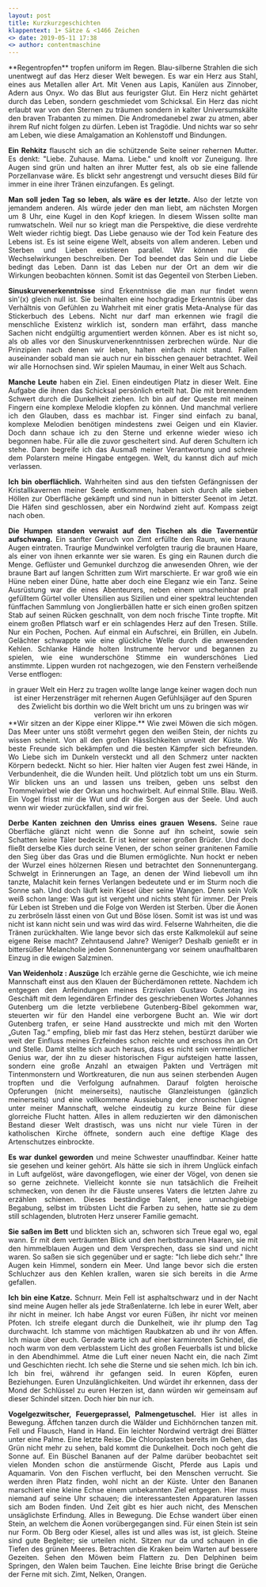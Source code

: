 ```yaml
---
layout: post
title: Kurzkurzgeschichten 
klappentext: 1+ Sätze & <1466 Zeichen
<> date: 2019-05-11 17:38
<> author: contentmaschine
---
```

<div style="text-align:justify">
**Regentropfen** tropfen uniform im Regen. Blau-silberne Strahlen die sich unentwegt auf das Herz dieser Welt bewegen. Es war ein Herz aus Stahl, eines aus Metallen aller Art. Mit Venen aus Lapis, Kanülen aus Zinnober, Adern aus Onyx. Wo das Blut aus feurigster Glut. Ein Herz nicht gehärtet durch das Leben, sondern geschmiedet vom Schicksal. Ein Herz das nicht erlaubt war von den Sternen zu träumen sondern in kalter Universumskälte den braven Trabanten zu mimen. Die Andromedanebel zwar zu atmen, aber ihrem Ruf nicht folgen zu dürfen. Leben ist Tragödie. Und nichts war so sehr am Leben, wie diese Amalgamation an Kohlenstoff und Bindungen.

**Ein Rehkitz** flauscht sich an die schützende Seite seiner rehernen Mutter. Es denkt: "Liebe. Zuhause. Mama. Liebe." und knolft vor Zuneigung. Ihre Augen sind grün und halten an ihrer Mutter fest, als ob sie eine fallende Porzellanvase wäre. Es blickt sehr angestrengt und versucht dieses Bild für immer in eine ihrer Tränen einzufangen. Es gelingt.

**Man soll jeden Tag so leben, als wäre es der letzte.** Also der letzte von jemandem anderen. Als würde jeder den man liebt, am nächsten Morgen um 8 Uhr, eine Kugel in den Kopf kriegen. In diesem Wissen sollte man rumwatscheln. Weil nur so kriegt man die Perspektive, die diese verdrehte Welt wieder richtig biegt. Das Liebe genauso wie der Tod kein Feature des Lebens ist. Es ist seine eigene Welt, abseits von allem anderen. Leben und Sterben und Lieben existieren parallel. Wir können nur die Wechselwirkungen beschreiben. Der Tod beendet das Sein und die Liebe bedingt das Leben. Dann ist das Leben nur der Ort an dem wir die Wirkungen beobachten können. Somit ist das Gegenteil von Sterben Lieben.

**Sinuskurvenerkenntnisse** sind Erkenntnisse die man nur findet wenn sin'(x) gleich null ist. Sie beinhalten eine hochgradige Erkenntnis über das Verhältnis von Gefühlen zu Wahrheit mit einer gratis Meta-Analyse für das Stickerbuch des Lebens. Nicht nur darf man erkennen wie fragil die menschliche Existenz wirklich ist, sondern man erfährt, dass manche Sachen nicht endgültig argumentiert werden können. Aber es ist nicht so, als ob alles vor den Sinuskurvenerkenntnissen zerbrechen würde. Nur die Prinzipien nach denen wir leben, halten einfach nicht stand. Fallen auseinander sobald man sie auch nur ein bisschen genauer betrachtet. Weil wir alle Hornochsen sind. Wir spielen Maumau, in einer Welt aus Schach. 

**Manche Leute** haben ein Ziel. Einen eindeutigen Platz in dieser Welt. Eine Aufgabe die ihnen das Schicksal persönlich erteilt hat. Die mit brennendem Schwert durch die Dunkelheit ziehen. Ich bin auf der Queste mit meinen Fingern eine komplexe Melodie klopfen zu können. Und manchmal verliere ich den Glauben, dass es machbar ist. Finger sind einfach zu banal, komplexe Melodien benötigen mindestens zwei Geigen und ein Klavier. Doch dann schaue ich zu den Sterne und erkenne wieder wieso ich begonnen habe. Für alle die zuvor gescheitert sind. Auf deren Schultern ich stehe. Dann begreife ich das Ausmaß meiner Verantwortung und schreie dem Polarstern meine Hingabe entgegen. Welt, du kannst dich auf mich verlassen.

**Ich bin oberflächlich.** Wahrheiten sind aus den tiefsten Gefängnissen der Kristallkavernen meiner Seele entkommen, haben sich durch alle sieben Höllen zur Oberfläche gekämpft und sind nun in bitterster Seenot im Jetzt. Die Häfen sind geschlossen, aber ein Nordwind zieht auf. Kompass zeigt nach oben. 

**Die Humpen standen verwaist auf den Tischen als die Tavernentür aufschwang.** Ein sanfter Geruch von Zimt erfüllte den Raum, wie braune Augen eintraten. Traurige Mundwinkel verfolgten traurig die braunen Haare, als einer von ihnen erkannte wer sie waren. Es ging ein Raunen durch die Menge. Geflüster und Gemunkel durchzog die anwesenden Ohren, wie der braune Bart auf langen Schritten zum Wirt marschierte. Er war groß wie ein Hüne neben einer Düne, hatte aber doch eine Eleganz wie ein Tanz. Seine Ausrüstung war die eines Abenteurers, neben einem unscheinbar prall gefülltem Gürtel voller Utensilien aus Sizilien und einer spektral leuchtenden fünffachen Sammlung von Jonglierbällen hatte er sich einen großen spitzen Stab auf seinen Rücken geschnallt, von dem noch frische Tinte tropfte. Mit einem großen Pflatsch warf er ein schlagendes Herz auf den Tresen. Stille. Nur ein Pochen, Pochen. Auf einmal ein Aufschrei, ein Brüllen, ein Jubeln. Gelächter schwappte wie eine glückliche Welle durch die anwesenden Kehlen. Schlanke Hände holten Instrumente hervor und begannen zu spielen, wie eine wunderschöne Stimme ein wunderschönes Lied anstimmte. Lippen wurden rot nachgezogen, wie den Fenstern verheißende Verse entflogen: 
</div>

<div style="text-align: center">
in grauer Welt ein Herz zu tragen  
wollte lange lange keiner wagen  
doch nun ist einer Herzensträger  
mit rehernen Augen Gefühlsjäger  
auf den Spuren des Zwielicht  
bis dorthin wo die Welt bricht  
um uns zu bringen was wir verloren  
wir ihn erkoren  
</div>

<div style="text-align: justify">
**Wir sitzen an der Kippe einer Klippe.** Wie zwei Möwen die sich mögen. Das Meer unter uns stößt vermehrt gegen den weißen Stein, der nichts zu wissen scheint. Von all den großen Hässlichkeiten unweit der Küste. Wo beste Freunde sich bekämpfen und die besten Kämpfer sich befreunden. Wo Liebe sich im Dunkeln versteckt und all den Schmerz unter nackten Körpern bedeckt. Nicht so hier. Hier halten vier Augen fest zwei Hände, in Verbundenheit, die die Wunden heilt. Und plötzlich tobt um uns ein Sturm. Wir blicken uns an und lassen uns treiben, geben uns selbst den Trommelwirbel wie der Orkan uns hochwirbelt. Auf einmal Stille. Blau. Weiß. Ein Vogel frisst mir die Wut und dir die Sorgen aus der Seele. Und auch wenn wir wieder zurückfallen, sind wir frei. 

**Derbe Kanten zeichnen den Umriss eines grauen Wesens.** Seine raue Oberfläche glänzt nicht wenn die Sonne auf ihn scheint, sowie sein Schatten keine Täler bedeckt. Er ist keiner seiner großen Brüder. Und doch fließt derselbe Kies durch seine Venen, der schon seiner granitenen Familie den Sieg über das Gras und die Blumen ermöglichte. Nun hockt er neben der Wurzel eines hölzernen Riesen und betrachtet den Sonnenuntergang. Schwelgt in Erinnerungen an Tage, an denen der Wind liebevoll um ihn tanzte, Malachit kein fernes Verlangen bedeutete und er im Sturm noch die Sonne sah. Und doch läuft kein Kiesel über seine Wangen. Denn sein Volk weiß schon lange: Was gut ist vergeht und nichts steht für immer. Der Preis für Leben ist Streben und die Folge von Werden ist Sterben. Über die Äonen zu zerbröseln lässt einen von Gut und Böse lösen. Somit ist was ist und was nicht ist kann nicht sein und was wird das wird. Felserne Wahrheiten, die die Tränen zurückhalten. Wie lange bevor sich das erste Kalkmolekül auf seine eigene Reise macht? Zehntausend Jahre? Weniger? Deshalb genießt er in bittersüßer Melancholie jeden Sonnenuntergang vor seinem unaufhaltbaren Einzug in die ewigen Salzminen.

**Van Weidenholz : Auszüge** Ich erzähle gerne die Geschichte, wie ich meine Mannschaft einst aus den Klauen der Bücherdämonen rettete. Nachdem ich entgegen den Anfeindungen meines Erzrivalen Gustavo Gutentag ins Geschäft mit dem legendären Erfinder des geschriebenen Wortes Johannes Gutenberg um die letzte verbliebene Gutenberg-Bibel gekommen war, steuerten wir für den Handel eine verborgene Bucht an. Wie wir dort Gutenberg trafen, er seine Hand ausstreckte und mich mit den Worten „Guten Tag.“ empfing, blieb mir fast das Herz stehen, bestürzt darüber wie weit der Einfluss meines Erzfeindes schon reichte und erschoss ihn an Ort und Stelle. Damit stellte sich auch heraus, dass es nicht sein vermeintlicher Genius war, der ihn zu dieser historischen Figur aufsteigen hatte lassen, sondern eine große Anzahl an etwaigen Pakten und Verträgen mit Tintenmonstern und Wortkreaturen, die nun aus seinen sterbenden Augen tropften und die Verfolgung aufnahmen. Darauf folgten heroische Opferungen (nicht meinerseits), nautische Glanzleistungen (gänzlich meinerseits) und eine vollkommene Aussiebung der chronischen Lügner unter meiner Mannschaft, welche eindeutig zu kurze Beine für diese glorreiche Flucht hatten. Alles in allem reduzierten wir den dämonischen Bestand dieser Welt drastisch, was uns nicht nur viele Türen in der katholischen Kirche öffnete, sondern auch eine deftige Klage des Artenschutzes einbrockte.

**Es war dunkel geworden** und meine Schwester unauffindbar. Keiner hatte sie gesehen und keiner gehört. Als hätte sie sich in ihrem Unglück einfach in Luft aufgelöst, wäre davongeflogen, wie einer der Vögel, von denen sie so gerne zeichnete. Vielleicht konnte sie nun tatsächlich die Freiheit schmecken, von denen ihr die Fäuste unseres Vaters die letzten Jahre zu erzählen schienen. Dieses beständige Talent, jene unnachgiebige Begabung, selbst im trübsten Licht die Farben zu sehen, hatte sie zu dem still schlagenden, blutroten Herz unserer Familie gemacht.

**Sie saßen im Bett** und blickten sich an, schworen sich Treue egal wo, egal wann. Er mit dem verträumten Blick und den herbstbraunen Haaren, sie mit den himmelblauen Augen und dem Versprechen, dass sie sind und nicht waren. So saßen sie sich gegenüber und er sagte: "Ich liebe dich sehr." Ihre Augen kein Himmel, sondern ein Meer. Und lange bevor sich die ersten Schluchzer aus den Kehlen krallen, waren sie sich bereits in die Arme gefallen.

**Ich bin eine Katze.** Schnurr. Mein Fell ist asphaltschwarz und in der Nacht sind meine Augen heller als jede Straßenlaterne. Ich lebe in eurer Welt, aber ihr nicht in meiner. Ich habe Angst vor euren Füßen, ihr nicht vor meinen Pfoten. Ich streife elegant durch die Dunkelheit, wie ihr plump den Tag durchwacht. Ich stamme von mächtigen Raubkatzen ab und ihr von Affen. Ich miaue über euch. Gerade warte ich auf einer karminroten Schindel, die noch warm von dem verblasstem Licht des großen Feuerballs ist und blicke in den Abendhimmel. Atme die Luft einer neuen Nacht ein, die nach Zimt und Geschichten riecht. Ich sehe die Sterne und sie sehen mich. Ich bin ich. Ich bin frei, während ihr gefangen seid. In euren Köpfen, euren Beziehungen. Euren Unzulänglichkeiten. Und würdet ihr erkennen, dass der Mond der Schlüssel zu euren Herzen ist, dann würden wir gemeinsam auf dieser Schindel sitzen. Doch hier bin nur ich. 

**Vogelgezwitscher, Feuergeprassel, Palmengetuschel.** Hier ist alles in Bewegung. Äffchen tanzen durch die Wälder und Eichhörnchen tanzen mit. Fell und Flausch, Hand in Hand. Ein leichter Nordwind verträgt drei Blätter unter eine Palme. Eine letzte Reise. Die Chloroplasten bereits im Gehen, das Grün nicht mehr zu sehen, bald kommt die Dunkelheit. Doch noch geht die Sonne auf. Ein Büschel Bananen auf der Palme darüber beobachtet seit vielen Monden schon die anstürmende Gischt, Pferde aus Lapis und Aquamarin. Von den Fischen verflucht, bei den Menschen verrucht. Sie werden ihren Platz finden, wohl nicht an der Küste. Unter den Bananen marschiert eine kleine Echse einem unbekannten Ziel entgegen. Hier muss niemand auf seine Uhr schauen; die interessantesten Apparaturen lassen sich am Boden finden. Und Zeit gibt es hier auch nicht, des Menschen unsäglichste Erfindung. Alles in Bewegung. Die Echse wandert über einen Stein, an welchem die Äonen vorübergegangen sind. Für einen Stein ist sein nur Form. Ob Berg oder Kiesel, alles ist und alles was ist, ist gleich. Steine sind gute Begleiter; sie urteilen nicht. Sitzen nur da und schauen in die Tiefen des grünen Meeres. Betrachten die Kraken beim Warten auf bessere Gezeiten. Sehen den Möwen beim Flattern zu. Den Delphinen beim Springen, den Walen beim Tauchen. Eine leichte Brise bringt die Gerüche der Ferne mit sich. Zimt, Nelken, Orangen.